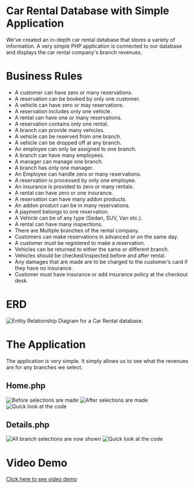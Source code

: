# Car Rental Database with Simple Application

We've created an in-depth car rental database that stores a variety of information. A very simple PHP application is connected to our database and displays the car rental company's branch revenues.  

# Business Rules
 - A customer can have zero or many reservations.
 - A reservation can be booked by only one customer. 
 - A vehicle can have zero or may reservations.
 - A reservation includes only one vehicle.
 - A rental can have one or many reservations.
 - A reservation contains only one rental. 
 - A branch can provide many vehicles.
 - A vehicle can be reserved from one branch.
 - A vehicle can be dropped off at any branch. 
 - An employee can only be assigned to one branch.
 - A branch can have many employees. 
 - A manager can manage one branch.
 - A branch has only one manager.
 - An Employee can handle zero or many reservations.
 - A reservation is processed by only one employee. 
 - An insurance is provided to zero or many rentals. 
 - A rental can have zero or one insurance.
 -  A reservation can have many addon products. 
 - An addon product can be in many reservations. 
 - A payment belongs to one reservation.
 -  A Vehicle can be of any type (Sedan, SUV, Van etc.). 
 - A rental can have many inspections. 
 - There are Multiple branches of the rental company. 
 -  Customers can make reservations in advanced or on the same day.  
 - A customer must be registered to make a reservation. 
 - Vehicles can be returned to either the same or different branch. 
 - Vehicles should be checked/inspected before and after rental. 
 - Any damages that are made are to be charged to the customer’s card if they have no insurance.  
 - Customer must have insurance or add insurance policy at the checkout desk.

# ERD
![Entity Relationship Diagram for a Car Rental database.](https://photos.app.goo.gl/wB3c1QGqg6vB2XCQ6)

# The Application
The application is very simple. It simply allows us to see what the revenues are for any branches we select. 

## Home.php
![Before selections are made](https://drive.google.com/file/d/1oSKtamNJUGrbWDrydOO01PNNb6xTQhPc/view?usp=sharing)
![After selections are made](https://drive.google.com/file/d/1C5ZzF_6GMx48lUMC69VCdnkPzBFYPob5/view?usp=sharing)
![Quick look at the code](https://drive.google.com/file/d/1FBUB8JvkJSxt1N5qFjBvG05U-L_Far-w/view?usp=sharing)

## Details.php
![All branch selections are now shown](https://drive.google.com/file/d/15yYsDc_s9vRuKcU2lj0Q_fbSZH_zmUl-/view?usp=sharing)
![Quick look at the code](https://drive.google.com/file/d/1bPMFaNoC_hHvf_yj_I6h8tlp3zCqEK-p/view?usp=sharing)

# Video Demo
[Click here to see video demo](https://drive.google.com/file/d/1koc1Up4iNxryvPISiJ39ByST-LQb5JPK/view?usp=sharing)




